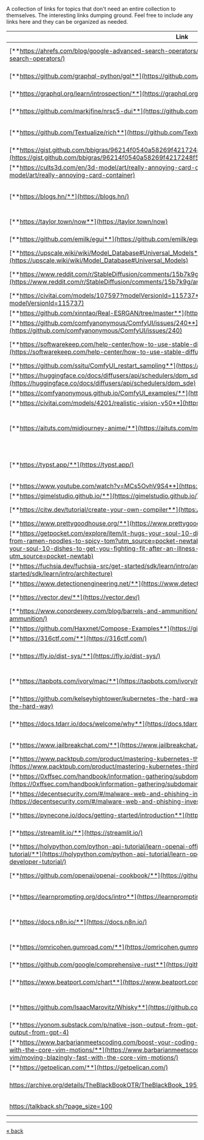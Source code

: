 A  collection of links for topics that don't need an entire collection to themselves. The interesting links dumping ground. Feel free to include any links here and they can be organized as needed.

| Link | Tags | Description |
| ---- | ---- | ---- |
| [**https://ahrefs.com/blog/google-advanced-search-operators/**](https://ahrefs.com/blog/google-advanced-search-operators/) | google | google search operators |
| [**https://github.com/graphql-python/gql**](https://github.com/graphql-python/gql) | graphql, python | graphql python client |
| [**https://graphql.org/learn/introspection/**](https://graphql.org/learn/introspection/) | graphql | graphql introspection |
| [**https://github.com/markjfine/nrsc5-dui**](https://github.com/markjfine/nrsc5-dui) | hardware, programming, sdr |  |
| [**https://github.com/Textualize/rich**](https://github.com/Textualize/rich) | python | python tui library with colors |
| [**https://gist.github.com/bbigras/96214f0540a58269f4217248f516aa29**](https://gist.github.com/bbigras/96214f0540a58269f4217248f516aa29) | veilid |  |
| [**https://cults3d.com/en/3d-model/art/really-annoying-card-container**](https://cults3d.com/en/3d-model/art/really-annoying-card-container) | 3d printing | annoying gift box |
| [**https://blogs.hn/**](https://blogs.hn/) | aggregator, blog, rss | large collection of blog RSS feeds |
| [**https://taylor.town/now**](https://taylor.town/now) | blog | interesting tech blog |
| [**https://github.com/emilk/egui**](https://github.com/emilk/egui) | gui, rust | rust gui framework |
| [**https://upscale.wiki/wiki/Model_Database#Universal_Models**](https://upscale.wiki/wiki/Model_Database#Universal_Models) | ai, stablediffusion | upscaler database |
| [**https://www.reddit.com/r/StableDiffusion/comments/15b7k9g/artifacts_using_certain_samplers_sdxl_in_comfyui/**](https://www.reddit.com/r/StableDiffusion/comments/15b7k9g/artifacts_using_certain_samplers_sdxl_in_comfyui/) | ai, midjourney, stablediffusion | debugging artifiacts in dpmpp_2m |
| [**https://civitai.com/models/107597?modelVersionId=115737**](https://civitai.com/models/107597?modelVersionId=115737) | ai, midjourney |  |
| [**https://github.com/xinntao/Real-ESRGAN/tree/master**](https://github.com/xinntao/Real-ESRGAN/tree/master) | ai, midjourney | upscaler |
| [**https://github.com/comfyanonymous/ComfyUI/issues/240**](https://github.com/comfyanonymous/ComfyUI/issues/240) | ai, midjourney | CLIP Skip ComfyUI |
| [**https://softwarekeep.com/help-center/how-to-use-stable-diffusion-lora-models**](https://softwarekeep.com/help-center/how-to-use-stable-diffusion-lora-models) | ai, midjourney | Description of LoRA models |
| [**https://github.com/ssitu/ComfyUI_restart_sampling**](https://github.com/ssitu/ComfyUI_restart_sampling) | ai, midjourney |  |
| [**https://huggingface.co/docs/diffusers/api/schedulers/dpm_sde**](https://huggingface.co/docs/diffusers/api/schedulers/dpm_sde) | ai, midjourney |  |
| [**https://comfyanonymous.github.io/ComfyUI_examples/**](https://comfyanonymous.github.io/ComfyUI_examples/) | ai, midjourney |  |
| [**https://civitai.com/models/4201/realistic-vision-v50**](https://civitai.com/models/4201/realistic-vision-v50) | ai, midjourney |  |
| [**https://aituts.com/midjourney-anime/**](https://aituts.com/midjourney-anime/) | ai, midjourney | tips for creating anime-looking pictures |
| [**https://typst.app/**](https://typst.app/) | editor, tool | document editor replacement for latex |
| [**https://www.youtube.com/watch?v=MCs5OvhV9S4**](https://www.youtube.com/watch?v=MCs5OvhV9S4) | python, youtube |  |
| [**https://gimelstudio.github.io/**](https://gimelstudio.github.io/) | images, oss |  |
| [**https://citw.dev/tutorial/create-your-own-compiler**](https://citw.dev/tutorial/create-your-own-compiler) | compiler, programming |  |
| [**https://www.prettygoodhouse.org/**](https://www.prettygoodhouse.org/) | home |  |
| [**https://getpocket.com/explore/item/it-hugs-your-soul-10-dishes-to-get-you-fighting-fit-after-an-illness-from-ramen-noodles-to-spicy-tom?utm_source=pocket-newtab**](https://getpocket.com/explore/item/it-hugs-your-soul-10-dishes-to-get-you-fighting-fit-after-an-illness-from-ramen-noodles-to-spicy-tom?utm_source=pocket-newtab) | cooking |  |
| [**https://fuchsia.dev/fuchsia-src/get-started/sdk/learn/intro/architecture**](https://fuchsia.dev/fuchsia-src/get-started/sdk/learn/intro/architecture) | operatingsystems, oss, programming |  |
| [**https://www.detectionengineering.net/**](https://www.detectionengineering.net/) | d&r, security |  |
| [**https://vector.dev/**](https://vector.dev/) | logging, oss, security |  |
| [**https://www.conordewey.com/blog/barrels-and-ammunition/**](https://www.conordewey.com/blog/barrels-and-ammunition/) | blog, dev |  |
| [**https://github.com/Haxxnet/Compose-Examples**](https://github.com/Haxxnet/Compose-Examples) | docker |  |
| [**https://316ctf.com/**](https://316ctf.com/) | ctf, security | Student CTF |
| [**https://fly.io/dist-sys/**](https://fly.io/dist-sys/) | challenge, programming | Distributed system exercises |
| [**https://tapbots.com/ivory/mac/**](https://tapbots.com/ivory/mac/) | software | mastodon ios client in beta |
| [**https://github.com/kelseyhightower/kubernetes-the-hard-way**](https://github.com/kelseyhightower/kubernetes-the-hard-way) | kubernetes, learning |  |
| [**https://docs.tdarr.io/docs/welcome/why**](https://docs.tdarr.io/docs/welcome/why) | homelab, media | a distributed transcoder software |
| [**https://www.jailbreakchat.com/**](https://www.jailbreakchat.com/) | ai, chatgpt | chatgpt jailbreaks |
| [**https://www.packtpub.com/product/mastering-kubernetes-third-edition/9781839211256**](https://www.packtpub.com/product/mastering-kubernetes-third-edition/9781839211256) | book, kubernetes, learning |  |
| [**https://0xffsec.com/handbook/information-gathering/subdomain-enumeration/#certificate-transparency**](https://0xffsec.com/handbook/information-gathering/subdomain-enumeration/#certificate-transparency) | bugbounty, security | subdomain enumeration |
| [**https://decentsecurity.com/#/malware-web-and-phishing-investigation/**](https://decentsecurity.com/#/malware-web-and-phishing-investigation/) | investigation, phishing |  |
| [**https://pynecone.io/docs/getting-started/introduction**](https://pynecone.io/docs/getting-started/introduction) | programming, python, ui |  |
| [**https://streamlit.io/**](https://streamlit.io/) | programming, python, ui |  |
| [**https://holypython.com/python-api-tutorial/learn-openai-official-chatgpt-api-comprehensive-developer-tutorial/**](https://holypython.com/python-api-tutorial/learn-openai-official-chatgpt-api-comprehensive-developer-tutorial/) | ai, chatgpt | chat gpt guide |
| [**https://github.com/openai/openai-cookbook/**](https://github.com/openai/openai-cookbook/) | ai, chatgpt, python | openai cookbook |
| [**https://learnprompting.org/docs/intro**](https://learnprompting.org/docs/intro) | ai, programming | prompt engineering docs |
| [**https://docs.n8n.io/**](https://docs.n8n.io/) | automation, programming | low code automation platform |
| [**https://omricohen.gumroad.com/**](https://omricohen.gumroad.com/) | modular | Omri Cohen modular courses |
| [**https://github.com/google/comprehensive-rust**](https://github.com/google/comprehensive-rust) | learning, rust | rust learning |
| [**https://www.beatport.com/chart**](https://www.beatport.com/chart) | music | beatport dj charts - playlists |
| [**https://github.com/IsaacMarovitz/Whisky**](https://github.com/IsaacMarovitz/Whisky) | osx, programming | wine wrapper for gaming |
| [**https://yonom.substack.com/p/native-json-output-from-gpt-4**](https://yonom.substack.com/p/native-json-output-from-gpt-4) | chatgpt, programming | gpt and JSON output |
| [**https://www.barbarianmeetscoding.com/boost-your-coding-fu-with-vscode-and-vim/moving-blazingly-fast-with-the-core-vim-motions/**](https://www.barbarianmeetscoding.com/boost-your-coding-fu-with-vscode-and-vim/moving-blazingly-fast-with-the-core-vim-motions/) | software, vim |  |
| [**https://getpelican.com/**](https://getpelican.com/) | github, website |  |
| https://archive.org/details/TheBlackBookOTR/TheBlackBook_19520217_01_OnSchedule.mp3 | music prod, old radio | old time radio recordings |
| https://talkback.sh/?page_size=100 | links, news, feeds | tech related news feed |

---
[« back](../README.md)